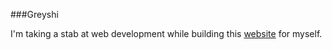 ###Greyshi

I'm taking a stab at web development while building this [website](http://www.greyshi.com) for myself.
